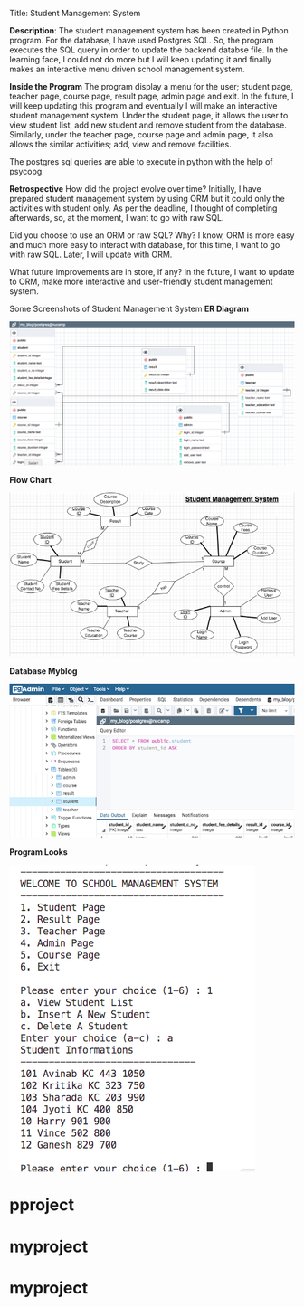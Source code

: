 Title: Student Management System

**Description**: 
The student management system has been created in Python program. For the database, I have used Postgres SQL. So, the program executes the SQL query in order to update the backend databse file. In the learning face, I could not do more but I will keep updating it and finally  makes an interactive menu driven school management system.

**Inside the Program**
The program display a menu for the user; student page, teacher page, course page, result page, admin page and exit. In the future, I will keep updating this program and eventually I will make an interactive student management system. Under the student page, it allows the user to view student list, add new student and remove student from the database. Similarly, under the teacher page, course page and admin page, it also allows the similar activities; add, view and remove facilities.

The postgres sql queries are able to execute in python with the help of psycopg.

**Retrospective**
How did the project evolve over time?
Initially, I have prepared student management system by using ORM but it could only the activities with student only. As per the deadline, I 
thought of completing afterwards, so, at the moment, I want to go with raw SQL.

Did you choose to use an ORM or raw SQL? Why?
I know, ORM is more easy and much more easy to interact with database, for this time, I want to go with raw SQL. Later, I will update with ORM.

What future improvements are in store, if any?
In the future, I want to update to ORM, make more interactive and user-friendly student management system.

Some Screenshots of Student Management System
**ER Diagram**

![Alt text](ER_Diagram.png)


**Flow Chart**

![Alt text](flowchart.png)


**Database Myblog**

![Alt text](database_myblog.png)


**Program Looks**

![Alt text](program_looks.png)
# pproject
# myproject
# myproject
